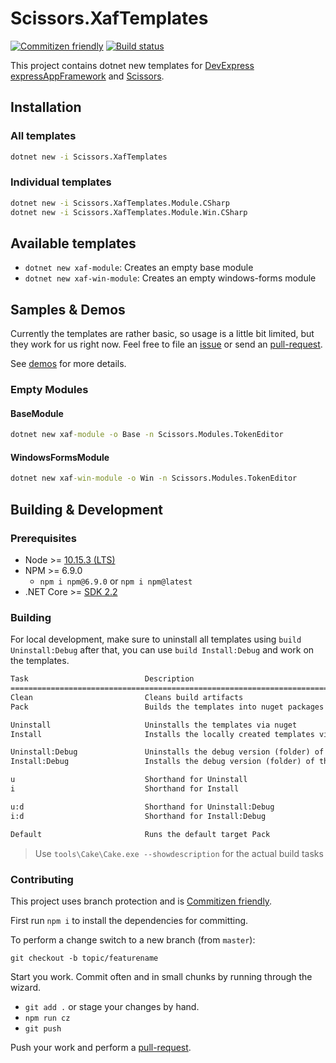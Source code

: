 # Scissors.XafTemplates

[![Commitizen friendly](https://img.shields.io/badge/commitizen-friendly-brightgreen.svg)](http://commitizen.github.io/cz-cli/) [![Build status](https://mgrundner.visualstudio.com/Scissors/_apis/build/status/Scissors-ASP.NET%20Core-CI)](https://mgrundner.visualstudio.com/Scissors/_build/latest?definitionId=52)

This project contains dotnet new templates for [DevExpress](https://www.devexpress.com/) [expressAppFramework](https://www.devexpress.com/products/net/application_framework/) and [Scissors](https://github.com/biohazard999/Scissors.FeatureCenter).

## Installation

### All templates

```cmd
dotnet new -i Scissors.XafTemplates
```

### Individual templates

```cmd
dotnet new -i Scissors.XafTemplates.Module.CSharp
dotnet new -i Scissors.XafTemplates.Module.Win.CSharp
```

## Available templates

- `dotnet new xaf-module`: Creates an empty base module
- `dotnet new xaf-win-module`: Creates an empty windows-forms module

## Samples & Demos

Currently the templates are rather basic, so usage is a little bit limited, but they work for us right now. Feel free to file an [issue](https://github.com/biohazard999/Scissors.XafTemplates/issues) or send an [pull-request](https://github.com/biohazard999/Scissors.XafTemplates/pulls).

See [demos](./demos/README.md) for more details.

### Empty Modules

#### BaseModule

```cmd
dotnet new xaf-module -o Base -n Scissors.Modules.TokenEditor
```

#### WindowsFormsModule

```cmd
dotnet new xaf-win-module -o Win -n Scissors.Modules.TokenEditor
```

## Building & Development

### Prerequisites

- Node >= [10.15.3 (LTS)](https://nodejs.org/dist/v10.15.3/node-v10.15.3-x64.msi)
- NPM >= 6.9.0
  - `npm i npm@6.9.0` or `npm i npm@latest`
- .NET Core >= [SDK 2.2](https://dotnet.microsoft.com/download/thank-you/dotnet-sdk-2.2.203-windows-x64-installer)

### Building

For local development, make sure to uninstall all templates using `build Uninstall:Debug` after that, you can use `build Install:Debug` and work on the templates.

```txt
Task                          Description
================================================================================
Clean                         Cleans build artifacts
Pack                          Builds the templates into nuget packages using SemVer

Uninstall                     Uninstalls the templates via nuget
Install                       Installs the locally created templates via nuget

Uninstall:Debug               Uninstalls the debug version (folder) of the templates
Install:Debug                 Installs the debug version (folder) of the templates

u                             Shorthand for Uninstall
i                             Shorthand for Install

u:d                           Shorthand for Uninstall:Debug
i:d                           Shorthand for Install:Debug

Default                       Runs the default target Pack
```

> Use `tools\Cake\Cake.exe --showdescription` for the actual build tasks

### Contributing

This project uses branch protection and is [Commitizen friendly](http://commitizen.github.io/cz-cli/).

First run `npm i` to install the dependencies for committing.

To perform a change switch to a new branch (from `master`):

`git checkout -b topic/featurename`

Start you work. Commit often and in small chunks by running through the wizard.

- `git add .` or stage your changes by hand.
- `npm run cz`
- `git push`

Push your work and perform a [pull-request](https://github.com/biohazard999/Scissors.XafTemplates/pulls).
